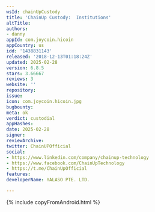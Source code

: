 ```yaml
---
wsId: chainUpCustody
title: 'ChainUp Custody:  Institutions'
altTitle: 
authors:
- danny 
appId: com.joycoin.hicoin
appCountry: us
idd: '1438831143'
released: '2018-12-13T01:18:24Z'
updated: 2025-02-28
version: 6.8.5
stars: 3.66667
reviews: 3
website: ''
repository: 
issue: 
icon: com.joycoin.hicoin.jpg
bugbounty: 
meta: ok
verdict: custodial
appHashes: 
date: 2025-02-28
signer: 
reviewArchive: 
twitter: ChainUPOfficial
social:
- https://www.linkedin.com/company/chainup-technology
- https://www.facebook.com/ChainUpTechnology
- https://t.me/ChainUpOfficial
features: 
developerName: YALASO PTE. LTD.

---
```


{% include copyFromAndroid.html %}